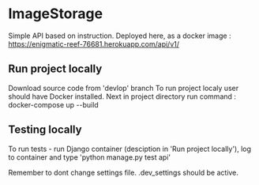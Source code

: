 # ImageStorage

Simple API based on instruction.
Deployed here, as a docker image : https://enigmatic-reef-76681.herokuapp.com/api/v1/

## Run project locally

Download source code from 'devlop' branch
To run project localy user should have Docker installed.
Next in project directory run command : docker-compose up --build

## Testing locally

To run tests - run Django container (desciption in 'Run project locally'), log to container and type 'python manage.py test api'

Remember to dont change settings file. .dev_settings should be active.
